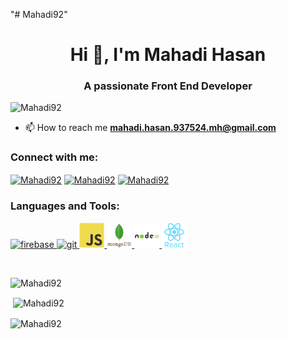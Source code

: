 "# Mahadi92" 
<h1 align="center">Hi 👋, I'm Mahadi Hasan</h1>
<h3 align="center">A passionate Front End Developer</h3>

<p align="left"> <img src="https://komarev.com/ghpvc/?username=Mahadi92&label=Profile%20views&color=0e75b6&style=flat" alt="Mahadi92" /> </p>

<!-- <p align="left"> <a href="https://twitter.com/ajauntors" target="blank"><img src="https://img.shields.io/twitter/follow/ajauntors?logo=twitter&style=for-the-badge" alt="Mahadi92" /></a> </p> -->

<!-- - 💬 Ask me about **React, Node and JavaScript.** -->

- 📫 How to reach me **mahadi.hasan.937524.mh@gmail.com**

<!-- <img align="right" alt="Coding" width="400" src="https://i.ibb.co/cQGMGYW/Untitled-design-1.gif"> -->

<h3 align="left">Connect with me:</h3>
<p align="left">
<a href="https://join.skype.com/invite/VjWgKO3AhwjI" target="blank"><img align="center" src="https://cdn.jsdelivr.net/npm/simple-icons@3.0.1/icons/skype.svg" alt="Mahadi92" height="30" width="40" /></a>
<a href="https://www.linkedin.com/in/mahadi-hasan-937524-mh/" target="blank"><img align="center" src="https://cdn.jsdelivr.net/npm/simple-icons@3.0.1/icons/linkedin.svg" alt="Mahadi92" height="30" width="40" /></a>
<a href="https://www.facebook.com/profile.php?id=100022929606176" target="blank"><img align="center" src="https://cdn.jsdelivr.net/npm/simple-icons@3.0.1/icons/facebook.svg" alt="Mahadi92" height="30" width="40" /></a>
<!-- <a href="https://www.hackerrank.com/aj_auntor" target="blank"><img align="center" src="https://cdn.jsdelivr.net/npm/simple-icons@3.0.1/icons/hackerrank.svg" alt="aj_auntor" height="30" width="40" /></a> -->
</p>
<h3 align="left">Languages and Tools:</h3>
<p align="left"> <a href="https://firebase.google.com/" target="_blank"> <img src="https://www.vectorlogo.zone/logos/firebase/firebase-icon.svg" alt="firebase" width="40" height="40"/> </a> <a href="https://git-scm.com/" target="_blank"> <img src="https://www.vectorlogo.zone/logos/git-scm/git-scm-icon.svg" alt="git" width="40" height="40"/> </a> <a href="https://developer.mozilla.org/en-US/docs/Web/JavaScript" target="_blank"> <img src="https://raw.githubusercontent.com/devicons/devicon/master/icons/javascript/javascript-original.svg" alt="javascript" width="40" height="40"/> </a> <a href="https://www.mongodb.com/" target="_blank"> <img src="https://raw.githubusercontent.com/devicons/devicon/master/icons/mongodb/mongodb-original-wordmark.svg" alt="mongodb" width="40" height="40"/> </a> <a href="https://nodejs.org" target="_blank"> <img src="https://raw.githubusercontent.com/devicons/devicon/master/icons/nodejs/nodejs-original-wordmark.svg" alt="nodejs" width="40" height="40"/> </a> <a href="https://reactjs.org/" target="_blank"> <img src="https://raw.githubusercontent.com/devicons/devicon/master/icons/react/react-original-wordmark.svg" alt="react" width="40" height="40"/> </a> </p>
<br>
<p><img align="left" src="https://github-readme-stats.vercel.app/api/top-langs?username=Mahadi92&show_icons=true&locale=en&layout=compact" alt="Mahadi92" /></p>
<br>
<p>&nbsp;<img align="center" src="https://github-readme-stats.vercel.app/api?username=Mahadi92&show_icons=true&locale=en" alt="Mahadi92" /></p>

<p><img align="center" src="https://github-readme-streak-stats.herokuapp.com/?user=Mahadi92&" alt="Mahadi92" /></p>

